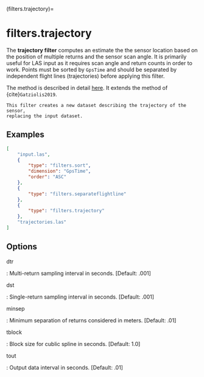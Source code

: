 (filters.trajectory)=

# filters.trajectory

The **trajectory filter** computes an estimate the the sensor location based
on the position of multiple returns and the sensor scan angle. It is primarily
useful for LAS input as it requires scan angle and return counts in order to
work. Points must be sorted by `GpsTime` and should be separated by independent 
flight lines (trajectories) before applying this filter.

The method is described in detail [here]. It extends the method of {cite}`Gatziolis2019`.

```{note}
This filter creates a new dataset describing the trajectory of the sensor,
replacing the input dataset.
```

## Examples

```json
[
    "input.las",
    {
        "type": "filters.sort",
        "dimension": "GpsTime",
        "order": "ASC"
    },
    {
        "type": "filters.separateflightline"
    },
    {
        "type": "filters.trajectory"
    },
    "trajectories.las"
]
```

## Options

dtr

: Multi-return sampling interval in seconds. \[Default: .001\]

dst

: Single-return sampling interval in seconds. \[Default: .001\]

minsep

: Minimum separation of returns considered in meters. \[Default: .01\]

tblock

: Block size for cublic spline in seconds. \[Default: 1.0\]

tout

: Output data interval in seconds. \[Default: .01\]

```{include} filter_opts.md
```

[here]: ../papers/lidar-traj.pdf
